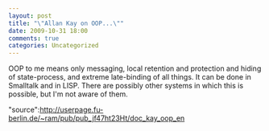```yaml
---
layout: post
title: "\"Allan Kay on OOP...\""
date: 2009-10-31 18:00
comments: true
categories: Uncategorized
---
```

OOP to me means only messaging, local retention and protection and 
hiding of state-process, and extreme late-binding of all things. It 
can be done in Smalltalk and in LISP. There are possibly other 
systems in which this is possible, but I'm not aware of them.

"source":http://userpage.fu-berlin.de/~ram/pub/pub_jf47ht23Ht/doc_kay_oop_en
